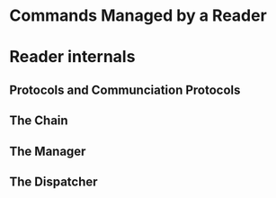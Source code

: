 # Commands Managed by a Reader

# Reader internals

## Protocols and Communciation Protocols

## The Chain

## The Manager

## The Dispatcher
